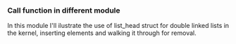 ### Call function in different module

In this module I'll ilustrate the use
of list_head struct for double linked
lists in the kernel, inserting elements
and walking it through for removal.
